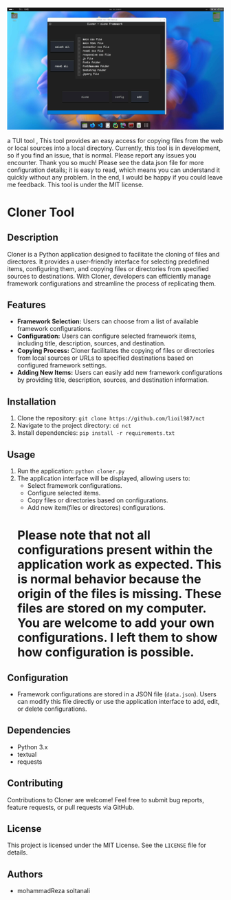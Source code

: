 ![Tool Preview](./demo.jpg)

a TUI tool , This tool provides an easy access for copying files from the web or local sources into a local directory. Currently, this tool is in development, so if you find an issue, that is normal. Please report any issues you encounter. Thank you so much! Please see the data.json file for more configuration details; it is easy to read, which means you can understand it quickly without any problem. In the end, I would be happy if you could leave me feedback. This tool is under the MIT license.





# Cloner Tool

## Description
Cloner is a Python application designed to facilitate the cloning of files and directores. It provides a user-friendly interface for selecting predefined items, configuring them, and copying files or directories from specified sources to destinations. With Cloner, developers can efficiently manage framework configurations and streamline the process of replicating them.

## Features
- **Framework Selection:** Users can choose from a list of available framework configurations.
- **Configuration:** Users can configure selected framework items, including title, description, sources, and destination.
- **Copying Process:** Cloner facilitates the copying of files or directories from local sources or URLs to specified destinations based on configured framework settings.
- **Adding New Items:** Users can easily add new framework configurations by providing title, description, sources, and destination information.

## Installation
1. Clone the repository: `git clone https://github.com/lioil987/nct`
2. Navigate to the project directory: `cd nct`
3. Install dependencies: `pip install -r requirements.txt`

## Usage
1. Run the application: `python cloner.py`
2. The application interface will be displayed, allowing users to:
   - Select framework configurations.
   - Configure selected items.
   - Copy files or directories based on configurations.
   - Add new item(files or directores) configurations.
   # Please note that not all configurations present within the application work as expected. This is normal behavior because the origin of the files is missing. These files are stored on my computer. You are welcome to add your own configurations. I left them to show how configuration is possible.

## Configuration
- Framework configurations are stored in a JSON file (`data.json`). Users can modify this file directly or use the application interface to add, edit, or delete configurations.

## Dependencies
- Python 3.x
- textual
- requests

## Contributing
Contributions to Cloner are welcome! Feel free to submit bug reports, feature requests, or pull requests via GitHub.

## License
This project is licensed under the MIT License. See the `LICENSE` file for details.

## Authors
- mohammadReza soltanali

